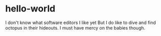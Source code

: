 hello-world
===========

I don't know what software editors I like yet
But I do like to dive and find octopus in their hideouts.
I must have mercy on the babies though. 
